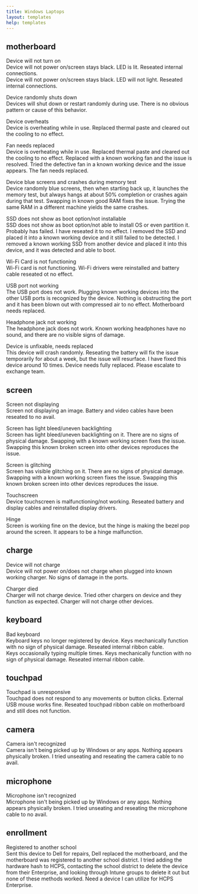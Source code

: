 ```yaml
---
title: Windows Laptops
layout: templates
help: templates
---
```


## motherboard

Device will not turn on  
Device will not power on/screen stays black. LED is lit. Reseated internal connections.  
Device will not power on/screen stays black. LED will not light. Reseated internal connections.

Device randomly shuts down  
Devices will shut down or restart randomly during use. There is no obvious pattern or cause of this behavior.

Device overheats  
Device is overheating while in use. Replaced thermal paste and cleared out the cooling to no effect.

Fan needs replaced  
Device is overheating while in use. Replaced thermal paste and cleared out the cooling to no effect. Replaced with a known working fan and the issue is resolved. Tried the defective fan in a known working device and the issue appears. The fan needs replaced.

Device blue screens and crashes during memory test  
Device randomly blue screens, then when starting back up, it launches the memory test, but always hangs at about 50% completion or crashes again during that test. Swapping in known good RAM fixes the issue. Trying the same RAM in a different machine yields the same crashes.

SSD does not show as boot option/not installable  
SSD does not show as boot option/not able to install OS or even partition it. Probably has failed. I have reseated it to no effect. I removed the SSD and placed it into a known working device and it still failed to be detected. I removed a known working SSD from another device and placed it into this device, and it was detected and able to boot.

Wi-Fi Card is not functioning  
Wi-Fi card is not functioning. Wi-Fi drivers were reinstalled and battery cable reseated ot no effect.

USB port not working  
The USB port does not work. Plugging known working devices into the other USB ports is recognized by the device. Nothing is obstructing the port and it has been blown out with compressed air to no effect. Motherboard needs replaced.

Headphone jack not working  
The headphone jack does not work. Known working headphones have no sound, and there are no visible signs of damage.

Device is unfixable, needs replaced  
This device will crash randomly. Reseating the battery will fix the issue temporarily for about a week, but the issue will resurface. I have fixed this device around 10 times. Device needs fully replaced. Please escalate to exchange team.

## screen

Screen not displaying  
Screen not displaying an image. Battery and video cables have been reseated to no avail.

Screen has light bleed/uneven backlighting  
Screen has light bleed/uneven backlighting on it. There are no signs of physical damage. Swapping with a known working screen fixes the issue. Swapping this known broken screen into other devices reproduces the issue.

Screen is glitching  
Screen has visible glitching on it. There are no signs of physical damage. Swapping with a known working screen fixes the issue. Swapping this known broken screen into other devices reproduces the issue.

Touchscreen  
Device touchscreen is malfunctioning/not working. Reseated battery and display cables and reinstalled display drivers.

Hinge  
Screen is working fine on the device, but the hinge is making the bezel pop around the screen. It appears to be a hinge malfunction.

## charge

Device will not charge  
Device will not power on/does not charge when plugged into known working charger. No signs of damage in the ports.

Charger died  
Charger will not charge device. Tried other chargers on device and they function as expected. Charger will not charge other devices.

## keyboard

Bad keyboard  
Keyboard keys no longer registered by device. Keys mechanically function with no sign of physical damage. Reseated internal ribbon cable.  
Keys occasionally typing multiple times. Keys mechanically function with no sign of physical damage. Reseated internal ribbon cable.

## touchpad

Touchpad is unresponsive  
Touchpad does not respond to any movements or button clicks. External USB mouse works fine. Reseated touchpad ribbon cable on motherboard and still does not function.

## camera

Camera isn't recognized  
Camera isn't being picked up by Windows or any apps. Nothing appears physically broken. I tried unseating and reseating the camera cable to no avail.

## microphone

Microphone isn't recognized  
Microphone isn't being picked up by Windows or any apps. Nothing appears physically broken. I tried unseating and reseating the microphone cable to no avail.

## enrollment

Registered to another school  
Sent this device to Dell for repairs, Dell replaced the motherboard, and the motherboard was registered to another school district. I tried adding the hardware hash to HCPS, contacting the school district to delete the device from their Enterprise, and looking through Intune groups to delete it out but none of these methods worked. Need a device I can utilize for HCPS Enterprise.  
